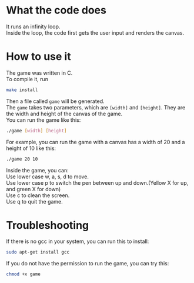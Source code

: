 # What the code does
It runs an infinity loop.  
Inside the loop, the code first gets the user input and renders the canvas.  

# How to use it
The game was written in C.  
To compile it, run  

```bash
make install
```

Then a file called `game` will be generated.  
The `game` takes two parameters, which are `[width]` and `[height]`. They are the width and height of the canvas of the game.  
You can run the game like this:  
```bash
./game [width] [height] 
```
For example, you can run the game with a canvas has a width of 20 and a height of 10 like this:
```bash
./game 20 10
```

Inside the game, you can:  
Use lower case w, a, s, d to move.  
Use lower case p to switch the pen between up and down.(Yellow X for up, and green X for down)  
Use c to clean the screen.  
Use q to quit the game.

# Troubleshooting
If there is no gcc in your system, you can run this to install:
```bash
sudo apt-get install gcc
```

If you do not have the permission to run the game, you can try this:
```bash
chmod +x game
```

